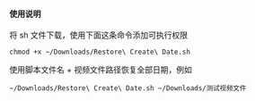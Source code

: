 #### 使用说明
将 sh 文件下载，使用下面这条命令添加可执行权限
```
chmod +x ~/Downloads/Restore\ Create\ Date.sh
```
使用脚本文件名 + 视频文件路径恢复全部日期，例如
```
~/Downloads/Restore\ Create\ Date.sh ~/Downloads/测试视频文件
```
